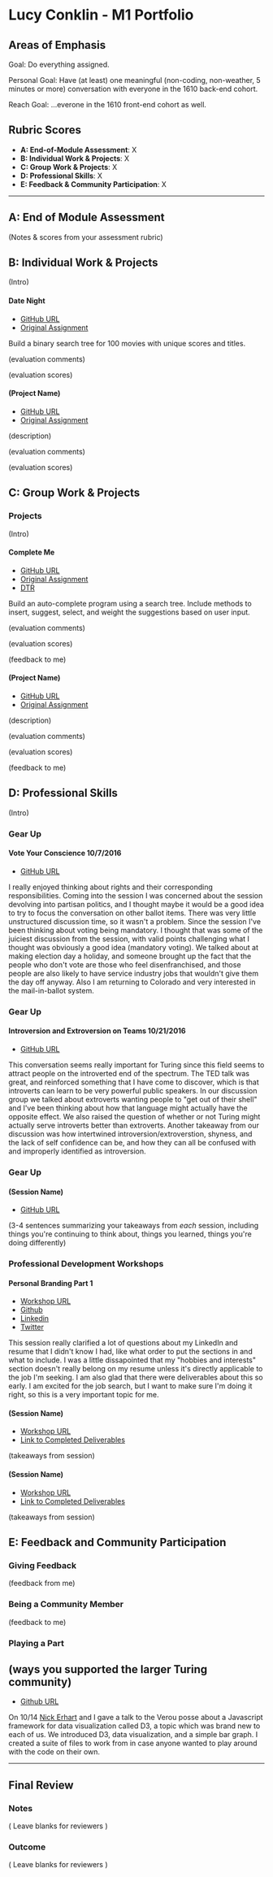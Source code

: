 # Lucy Conklin - M1 Portfolio

## Areas of Emphasis

Goal: Do everything assigned.

Personal Goal: Have (at least) one meaningful (non-coding, non-weather, 5 minutes or more) conversation with everyone in the 1610 back-end cohort. 

Reach Goal: ...everone in the 1610 front-end cohort as well.

## Rubric Scores

* **A: End-of-Module Assessment**: X
* **B: Individual Work & Projects**: X
* **C: Group Work & Projects**: X
* **D: Professional Skills**: X
* **E: Feedback & Community Participation**: X

-----------------------

## A: End of Module Assessment

(Notes & scores from your assessment rubric)


## B: Individual Work & Projects

(Intro)

#### Date Night

* [GitHub URL](https://github.com/lucyconklin/Date-Night)
* [Original Assignment](https://github.com/turingschool/curriculum/blob/master/source/projects/date_night.markdown)

Build a binary search tree for 100 movies with unique scores and titles.

(evaluation comments)

(evaluation scores)

#### (Project Name)

* [GitHub URL]()
* [Original Assignment]()

(description)

(evaluation comments)

(evaluation scores)

## C: Group Work & Projects

### Projects

(Intro)
#### Complete Me

* [GitHub URL]()
* [Original Assignment]()
* [DTR](https://docs.google.com/document/d/1wuEe-HlkuZ2Vuekzhvack4-OKVn6lAeRtFH42NLjNrU/edit?usp=sharing)

Build an auto-complete program using a search tree. Include methods to insert, suggest, select, and weight the suggestions based on user input.

(evaluation comments)

(evaluation scores)

(feedback to me)

#### (Project Name)

* [GitHub URL]()
* [Original Assignment]()

(description)

(evaluation comments)

(evaluation scores)

(feedback to me)

## D: Professional Skills
(Intro)

### Gear Up
#### Vote Your Conscience 10/7/2016

* [GitHub URL](https://github.com/turingschool/gear-up/blob/master/vote_your_conscience.markdown)

I really enjoyed thinking about rights and their corresponding responsibilities. Coming into the session I was concerned about the session devolving into partisan politics, and I thought maybe it would be a good idea to try to focus the conversation on other ballot items. There was very little unstructured discussion time, so it wasn't a problem. Since the session I've been thinking about voting being mandatory. I thought that was some of the juiciest discussion from the session, with valid points challenging what I thought was obviously a good idea (mandatory voting). We talked about at making election day a holiday, and someone brought up the fact that the people who don't vote are those who feel disenfranchised, and those people are also likely to have service industry jobs that wouldn't give them the day off anyway. Also I am returning to Colorado and very interested in the mail-in-ballot system.

### Gear Up 
#### Introversion and Extroversion on Teams 10/21/2016

* [GitHub URL](https://github.com/turingschool/gear-up/blob/master/introversion.markdown)

This conversation seems really important for Turing since this field seems to attract people on the introverted end of the spectrum. The TED talk was great, and reinforced something that I have come to discover, which is that introverts can learn to be very powerful public speakers. In our discussion group we talked about extroverts wanting people to "get out of their shell" and I've been thinking about how that language might actually have the opposite effect. We also raised the question of whether or not Turing might actually serve introverts better than extroverts. Another takeaway from our discussion was how intertwined introversion/extroverstion, shyness, and the lack of self confidence can be, and how they can all be confused with and improperly identified as introversion.

### Gear Up 
#### (Session Name)

* [GitHub URL]()

(3-4 sentences summarizing your takeaways from _each_ session, including things you're continuing to think about, things you learned, things you're doing differently)

### Professional Development Workshops
#### Personal Branding Part 1

* [Workshop URL](https://github.com/lucyconklin)
* [Github](https://github.com/lucyconklin)
* [Linkedin](https://www.linkedin.com/in/lucy-conklin)
* [Twitter](https://twitter.com/lucyconklin)

This session really clarified a lot of questions about my LinkedIn and resume that I didn't know I had, like what order to put the sections in and what to include. I was a little dissapointed that my "hobbies and interests" section doesn't really belong on my resume unless it's directly applicable to the job I'm seeking. I am also glad that there were deliverables about this so early. I am excited for the job search, but I want to make sure I'm doing it right, so this is a very important topic for me.

#### (Session Name)

* [Workshop URL]()
* [Link to Completed Deliverables]()

(takeaways from session)

#### (Session Name)

* [Workshop URL]()
* [Link to Completed Deliverables]()

(takeaways from session)

## E: Feedback and Community Participation

### Giving Feedback

(feedback from me)

### Being a Community Member

(feedback to me)

### Playing a Part

(ways you supported the larger Turing community)
---
* [Github URL](https://github.com/lucyconklin/d3-practice)

On 10/14 [Nick Erhart]() and I gave a talk to the Verou posse about a Javascript framework for data visualization called D3, a topic which was brand new to each of us. We introduced D3, data visualization, and a simple bar graph. I created a suite of files to work from in case anyone wanted to play around with the code on their own.


------------------

## Final Review

### Notes

( Leave blanks for reviewers )

### Outcome

( Leave blanks for reviewers )
